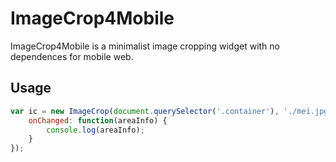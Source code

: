 # ImageCrop4Mobile

ImageCrop4Mobile is a minimalist image cropping widget with no dependences for mobile web.

## Usage

```js
var ic = new ImageCrop(document.querySelector('.container'), './mei.jpg', {
	onChanged: function(areaInfo) {
		console.log(areaInfo);
	}
});
```